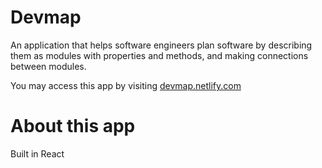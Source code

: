 # Devmap
An application that helps software engineers plan software by describing them as modules with properties and methods, and making connections between modules.

You may access this app by visiting [devmap.netlify.com](devmap.netlify.com)

# About this app

Built in React
